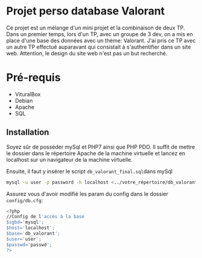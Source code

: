 # Projet perso database Valorant

Ce projet est un mélange d'un mini projet et la combinaison de deux TP. Dans un premier temps, lors d'un TP, avec un groupe de 3 dev, on a mis en place d'une base des données avec un thème: Valorant. J'ai pris ce TP avec un autre TP effectué auparavant qui consistait à s'authentifier dans un site web. Attention, le design du site web n'est pas un but recherché.


# Pré-requis

 - VituralBox 
 - Debian
 - Apache
 - SQL

## Installation

Soyez sûr de posséder mySql et PHP7 ainsi que PHP PDO.
Il suffit de mettre le dossier dans le répertoire Apache de la machine virtuelle et lancez en localhost sur un navigateur de la machine virtuelle.

Ensuite, il faut y insérer le script `db_valorant_final.sql`dans mySql

```bash 
mysql -u user -p password -h localhost <../votre_répertoire/db_valorant_final.sql
```

Assurez vous d'avoir modifié les param du config dans le dossier `config/db.cfg`:

```bash
<?php
//Config de l'accès à la base
$sgbd='mysql';
$host='localhost';
$base='db_valorant';
$user='user'; 
$passwd='passwd'; 
?>
```
